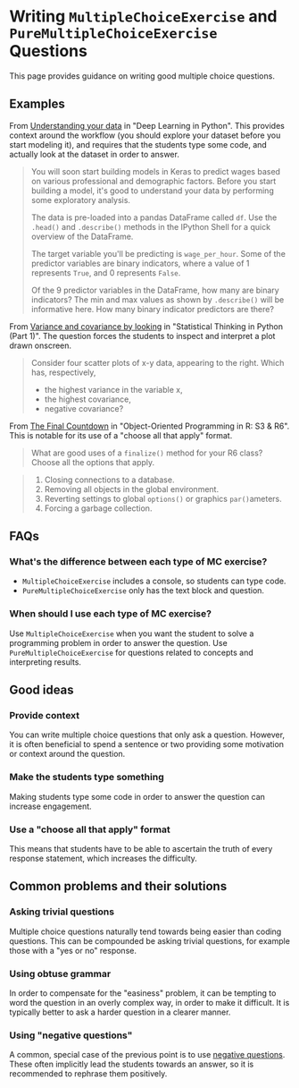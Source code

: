 # Writing `MultipleChoiceExercise` and `PureMultipleChoiceExercise` Questions

This page provides guidance on writing good multiple choice questions.

## Examples

From [Understanding your data](https://campus.datacamp.com/courses/deep-learning-in-python/building-deep-learning-models-with-keras?ex=2) in "Deep Learning in Python". This provides context around the workflow (you should explore your dataset before you start modeling it), and requires that the students type some code, and actually look at the dataset in order to answer.

> You will soon start building models in Keras to predict wages based on various professional and demographic factors. Before you start building a model, it's good to understand your data by performing some exploratory analysis.
> 
> The data is pre-loaded into a pandas DataFrame called `df`. Use the `.head()` and `.describe()` methods in the IPython Shell for a quick overview of the DataFrame.
> 
> The target variable you'll be predicting is `wage_per_hour`. Some of the predictor variables are binary indicators, where a value of 1 represents `True`, and 0 represents `False`.
> 
> Of the 9 predictor variables in the DataFrame, how many are binary indicators? The min and max values as shown by `.describe()` will be informative here. How many binary indicator predictors are there?

From [Variance and covariance by looking](https://campus.datacamp.com/courses/statistical-thinking-in-python-part-1/quantitative-exploratory-data-analysis?ex=13) in "Statistical Thinking in Python (Part 1)". The question forces the students to inspect and interpret a plot drawn onscreen.

> Consider four scatter plots of x-y data, appearing to the right. Which has, respectively,
> - the highest variance in the variable x,
> - the highest covariance,
> - negative covariance?

From [The Final Countdown](https://campus.datacamp.com/courses/object-oriented-programming-in-r-s3-and-r6/advanced-r6-usage?ex=9) in "Object-Oriented Programming in R: S3 & R6". This is notable for its use of a "choose all that apply" format.

> What are good uses of a `finalize()` method for your R6 class? Choose all the options that apply.

> 1. Closing connections to a database.
> 2. Removing all objects in the global environment.
> 3. Reverting settings to global `options()` or graphics `par()`ameters.
> 4. Forcing a garbage collection.


## FAQs

### What's the difference between each type of MC exercise?

- `MultipleChoiceExercise` includes a console, so students can type code.
- `PureMultipleChoiceExercise` only has the text block and question.

### When should I use each type of MC exercise?

Use `MultipleChoiceExercise` when you want the student to solve a programming problem in order to answer the question. Use `PureMultipleChoiceExercise` for questions related to concepts and interpreting results.


## Good ideas

### Provide context

You can write multiple choice questions that only ask a question. However, it is often beneficial to spend a sentence or two providing some motivation or context around the question.

### Make the students type something

Making students type some code in order to answer the question can increase engagement.

### Use a "choose all that apply" format

This means that students have to be able to ascertain the truth of every response statement, which increases the difficulty.


## Common problems and their solutions

### Asking trivial questions

Multiple choice questions naturally tend towards being easier than coding questions. This can be compounded be asking trivial questions, for example those with a "yes or no" response.

### Using obtuse grammar

In order to compensate for the "easiness" problem, it can be tempting to word the question in an overly complex way, in order to make it difficult. It is typically better to ask a harder question in a clearer manner.

### Using "negative questions"

A common, special case of the previous point is to use [negative questions](https://www.englishgrammar.org/negative-questions). These often implicitly lead the students towards an answer, so it is recommended to rephrase them positively.

